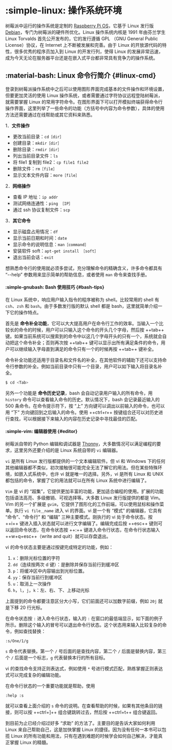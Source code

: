 # :simple-linux: 操作系统环境

树莓派中运行的操作系统是定制的 [Raspberry Pi OS](https://www.raspberrypi.com/software/)，它基于 Linux 发行版 [Debian](https://www.debian.org/)，专门为树莓派的硬件所优化。Linux 操作系统内核是 1991 年由芬兰学生 Linux Torvalds 首先公开发布的，它的发行遵循 GPL （GNU General Public License）协议，在 Internet 上不断被发展和完善。由于 Linux 的开放源代码的特性，很多优秀的程序员加入到 Linux 的开发行列，使得 Linux 的发展非常迅速，成为今天无论在服务器平台还是在嵌入式平台都非常具有竞争力的操作系统。

## :material-bash: Linux 命令行简介 {#linux-cmd}

登录到树莓派操作系统中之后可以使用图形界面完成基本的文件操作和环境设置，但要更加灵活的使用 Linux 操作系统，或者需要通过字符协议远程登陆树莓派，就需要掌握 Linux 的常用字符命令。在图形界面下可以打开模拟终端获得命令行操作界面，这里列举了一些命令的功能（方括号中内容为命令参数），具体的使用方法还需要通过在线帮助或其它资料来熟悉。

1．**文件操作**

- 更改当前目录：`cd［dir］`
- 创建目录：`mkdir［dir］`
- 删除目录：`rmdir［dir］`
- 列出当前目录文件：`ls`
- 将 file1 复制到 file2：`cp file1 file2`
- 删除文件：`rm［file］`
- 显示文本文件内容：`more［file］`

2．**网络操作**

- 查看 IP 地址：`ip addr`
- 测试网络连通性：`ping ［IP］`
- 通过 ssh 协议复制文件：`scp`

3．**其它命令**

- 显示磁盘占用情况：`df`
- 显示当前日期和时间：`date`
- 显示命令的说明信息：`man［command］`
- 安装软件 soft：`apt-get install ［soft］`
- 退出当前会话：`exit`

想熟悉命令行的使用就必须多尝试，充分理解命令的精确含义，许多命令都具有 “--help” 参数用来显示简单的帮助信息，或者使用 `man` 命令来查找手册。

#### :simple-gnubash: Bash 使用技巧 {#bash-tips}

在 Linux 系统中，响应用户输入指令的程序被称为 shell。比较常用的 shell 有 `csh`、`zsh` 和 `bash`。由于多数发行版的默认 shell 都是 bash，这里就简单介绍一下它的操作特点。

首先是 **命令补全功能**，它可以大大提高用户在命令行工作的效率。当输入一个比较长的命令的时候，用户可以只输入这个命令的开头几个字母，然后按 ++tab++ 键。如果当前系统可以搜索到的命令中以这几个字母开头的只有一个，系统就会自动把这个命令补全；否则再次按 ++tab++ 键可以显示出所有满足条件的命令，用户可以继续输入字母直到满足的命令只有一个的时候再按 ++tab++ 键补全。

命令补全功能还适用于目录名和文件名的补全，在其他软件的辅助下还可以支持命令行参数的补全。例如当前目录中只有一个目录，用户可以如下输入将目录名补全。

```bash
$ cd <Tab>
```

另外一个功能是 **命令历史记录**，bash 会自动记录用户输入的所有命令，用 `history` 命令可以查看输入命令的历史。默认情况下，bash 会记录最近输入的 500 条命令。在命令提示符下，按 “上” 方向键可以调出以前输入的命令，也可以用 “下” 方向键回到之后输入的命令。使用 ++ctrl+r++ 按键组合还可以对历史进行查找，可以根据接下来输入的内容在历史记录中寻找最佳的匹配。

#### :simple-vim: 编辑器使用 {#editor}

树莓派自带的 Python 编辑和调试器是 [Thonny](https://thonny.org/)，大多数情况可以满足编程的要求，这里另外还要介绍的是 Linux 系统自带的 `vi` 编辑器。

`vi` 是所有 Linux 发行版都提供的一个文本编辑软件。但 vi 和 Windows 下的任何其他编辑器都不类似，初次接触很可能完全无法了解它的用法。但在某些特殊环境，如嵌入式系统中，也许 vi 就是唯一的选择。另外，vi 是所有 Linux 和 UNIX 都包括的命令，掌握了它的用法就可以在所有 Linux 系统中进行编辑了。

`Vim` 是 vi 的 “超集”，它提供更加丰富的功能，更加适合编程的使用。扩展的功能包括语法高亮、多级撤销、可视选择等。大多数 Linux 发行版提供的都是 Vim。Vim 的另一个扩展是 `gvim`，它提供了图形化的工作前端，可以使用鼠标和操作菜单。执行 `vi file＿name` 进入 vi 的界面。vi 是一个有 “模式” 的编辑器，它具有 “命令”、“命令行” 和 “编辑” 三种主要模式。刚执行的 vi 处于命令状态。按 ++i++ 键进入插入状态就可以进行文字编辑了。编辑完成后按 ++esc++ 键则可以返回命令状态，在命令状态按 ++:++ 键进入命令行状态，在命令行状态输入 ++w+q+esc++（write and quit）就可以存盘退出。

vi 的命令状态主要是通过按键完成特定的功能，例如：

1. `x`：删除光标位置的字符
2. `dd`（连续按两次 d 键）：是删除并保存当前行到缓冲区
3. `p`：将缓冲区中内容输出到光标位置。
4. `yy`：保存当前行到缓冲区
5. `u`：取消上一次操作
6. `h`，`l`，`j`，`k`：左、右、下、上移动光标

上面提到的命令都要注意区分大小写，它们前面还可以加数字前缀，例如 `20j` 就是下移 20 行光标。

在命令状态按 `:` 进入命令行状态，输入的 `:` 在窗口的最低端显示，如下面的例子所示。删除这个输入的冒号可以退出命令行状态。这个状态用来输入比较复杂的命令，例如查找替换：

```
:s/One/1/g
```

`s` 命令代表替换。第一个 `/` 号后面的是查找内容，第二个 `/` 后面是替换内容，第三个 `/` 后面是一个标志，`g` 代表替换本行的所有目标。

vi 的查找命令支持正则表达式，例如使用 `*` 号进行模式匹配，熟练掌握正则表达式可以完成复杂的编辑功能。

在命令行状态的一个重要功能就是帮助，使用

```
:help :s
```

就可以查看上面介绍的 `s` 命令的说明。在查看帮助的时候，如果有其他条目的链接，则可以按 ++ctrl+]++ 组合键跳转过去，然后按 ++ctrl+t++ 组合键返回。

到目前为止已经介绍过好多 “求助” 的方法了。主要目的是告诉大家如何利用 Linux 来自己帮助自己，这是加快掌握 Linux 的捷径。因为没有任何一本书可以包揽 Linux 的所有功能和用法，只有在遇到难题的时候学会如何自己解决，才能真正掌握 Linux 的精髓。
